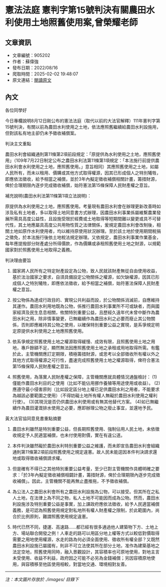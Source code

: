 # 憲法法庭 憲判字第15號判決有關農田水利使用土地照舊使用案,曾榮耀老師

## 文章資訊
- 文章編號：905202
- 作者：蘇偉強
- 發布日期：2022/08/16
- 爬取時間：2025-02-02 19:48:07
- 原文連結：[閱讀原文](https://real-estate.get.com.tw/Columns/detail.aspx?no=905202)

## 內文
各位同學好

今日專欄說明8月12日剛公布的憲法法庭（取代以前的大法官解釋）111年憲判字第15號判決，有關以前為農田水利使用之土地，依法應照舊繼續給農田水利設施用，但對該私有地主卻仍未予徵收補償案。

判決主文重點

農田水利會組織通則第11條第2項前段規定：「原提供為水利使用之土地，應照舊使用」（109年7月22日制定公布之農田水利法第11條第1項規定：「本法施行前提供農田水利會水利使用之土地，應照舊使用。」意旨相同）其應照舊使用之土地，如屬人民所有，而未以租用、價購或其他方式取得權源，因其已形成個人之特別犧牲，即應依法徵收，給予相當之補償，並於3年內擬定徵收補償相關計畫，籌措財源，俾於合理期限內逐步完成徵收補償，始符憲法第15條保障人民財產權之意旨。

補充說明(農田水利法第11條第1項立法說明)：

原提供為水利使用之土地，應照舊使用。考量現有農田水利會在辦理更新改善時如涉及私有土地者，多以取得土地同意書方式辦理，因農田水利事業係屬維繫農業發展所需具高度公益性，且設施受限於經費或土地取得等短期間難以變更或具不可替代性，其土地應屬具高度公共用物性質之法律關係，爰規定農田水利會改制後，相關土地如原作水利使用者，均以維持原使用狀況辦理。至於該土地於使用期間稅捐之徵免，於本法施行後依土地稅法規定辦理。又依規定，農田水利事業作業基金，每年應提撥部分財產處分所得價款，作為價購或承租照舊使用土地之財源，以規範國家對於照舊使用土地取得之義務。

判決理由要旨

1. 國家將人民所有之特定財產設定為公物，致人民就該財產無從自由使用收益，基於法治國家之要求，自須具備設定公物關係之權源，如欠缺權源，因其已形成個人之特別犧牲，即應依法徵收，給予相當之補償，始符憲法保障人民財產權之意旨。

2. 按公物係為達成行政目的、實現公共利益而設，於公物關係消滅前，自應維持其運作。農田水利用地既為公物，係推行農田水利事業所不可或缺者，而與國家經濟及民生息息相關，攸關特別重要公益，且歷經久遠年代未曾中斷作為農田水利之用，除非情事變更，已無繼續作為農田水利之必要而廢止其公物關係，否則即應維持其公物之使用，以確保特別重要公益之實現，是系爭規定明定原提供水利使用之土地應照舊使用。

3. 依系爭規定照舊使用土地之權源取得緩慢、成效有限，且照舊使用土地之用地，專戶餘額不足，顯然無法因應照舊使用土地之承租或用地取得所需。有鑑於此，主管機關應訂定期限，積極籌措財源，或思考以全部徵收所有權以外之其他方式取得權源之可行性，盡速完成照舊使用土地之權源取得，俾符合憲法第15條保障人民財產權之意旨。

4. 照舊使用，為落實人民財產權之保障，主管機關應就具體情況通盤檢討： (1)僅能作農田水利目的之使用（比如不能佔用挪作養殖等用途使用或收益）。 (2)應遵守最小侵害原則（比如設定區分地上權已足供農田水利之用者，不能要求為越該必要範圍之使用）（不得妨礙土地所有權人無礙於農田水利使用之權利行使）。 (3)其現況是否仍供農田水利使用或有無其他替代方案。 (4)如已無繼續作為農田灌溉排水使用之必要，應即辦理公物之廢止事宜，並還地予民。

黃大法官協同意見書重點摘要

1. 農田水利雖然是特別重要公益，但長期照舊使用、強制佔用人民土地，未依徵收規定予人民適當補償，也未付使用對價，實在有違公道。

2. 本件判決雖然礙於農田水利特別重要公益之維護，而未即宣告農田水利會組織通則第11條第2項前段照舊使用之規定違憲。故人民未能逕因本件判決請求還地或取得徵收補償請求權。

3. 但是確有不得已之其他特別重要公益考量，至少已對主管機關作具體明確之要求：「於3年內擬定徵收補償相闢計畫，籌措財源，俾於合理期限內逐步完成徵收補償」。因此，主管機關不能再無止盡推拖，不予徵收補償。

4. 為公法人之農田水利會所有之農田水利設施為公物，可以接受。但其所在之私人土地，在法律上為不同之物，私人土地不可能因而成為公物。然而，農田水利設施涉及特別重要公益是事實，加上課政府應依法徵收，給予人民適當補償義務，是可認為照舊使用規定對私地所有權人財產權之限制，於此範圍內，尚合於比例原則，難謂照舊使用規定違憲。

5. 時代已然不同，捷運、高速路……都已經有很多通過他人建築物下方、土地上方、場站聯合開發之例！人車走的路可以用區分地上權等方式以較低對價取得需要之用地使用權源，水走的路為何必須全面使用、徵收所有權全部？又既然農田水利設施已屬國有，則非不可立法使其所在部分土地，准作為建築基地之法定空地，照舊使用同時，融入景觀設計，其容積率也可原地使用，對地主言未受使用、收益不利益，政府因之可能不必另為金錢補償；另因容積原地使用，與容積移至他區使用相較，對當地交通、環境相對友善。

---
*注：本文圖片存放於 ./images/ 目錄下*
